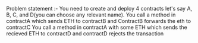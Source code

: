 Problem statement :-
You need to create and deploy 4 contracts let's say A, B, C, and D(you can choose any relevant name).
You call a method in contractA which sends ETH to contractB and ContractB forwards the eth to contractC
You call a method in contractA with some ETH which sends the recieved ETH to contractD and contractD rejects the transaction
